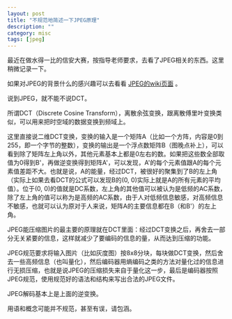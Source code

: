 ```yaml
---
layout: post
title: "不规范地简述一下JPEG原理"
description: ""
category: misc
tags: [jpeg]
---
```


最近在做水得一比的信安大赛，按指导老师要求，去看了JPEG相关的东西。这里稍微记录一下。

如果对JPEG的背景什么的感兴趣可以去看看 [JPEG的wiki页面](http://en.wikipedia.org/wiki/JPEG ) 。

说到JPEG，就不能不说DCT。

所谓DCT（Discrete Cosine Transform），离散余弦变换，跟离散傅里叶变换类似，可以用来把时空域的数据变换到频域上。

这里直接说二维DCT变换，变换的输入是一个矩阵A（比如一个方阵，内容是0到255，即一个字节的整数），变换的输出是一个浮点数矩阵B（图晚点补上），可以看到除了矩阵左上角以外，其他元素基本上都是0左右的数。如果把这些数全部取值为0得到B'，再做逆变换得到矩阵A'，可以发现，A'的每个元素值跟A的每个元素值差距不大。也就是说，A的能量，经过DCT，被很好的聚集到了B的左上角（实际上如果去看DCT的公式可以发现B的(0, 0)实际上就是A的所有元素的平均值）。位于(0, 0)的值就是DC系数，左上角的其他值可以被认为是低频的AC系数，除了左上角的值可以称为是高频的AC系数，由于人对低频信息敏感，对高频信息不敏感，也就可以认为原对于人来说，矩阵A的主要信息都在B（和B'）的左上角。

JPEG能压缩图片的最主要的原理就在DCT里面：经过DCT变换之后，再舍去一部分无关紧要的信息，这样就减少了要编码的信息的量，从而达到压缩的功能。

JPEG规范要求将输入图片（比如灰度图）按8x8分块，每块做DCT变换，然后舍去一些高频信息（也叫量化），然后编码器用熵编码之类的方法对量化过的信息进行无损压缩，也就是说JPEG的压缩损失来自于量化这一步，最后是编码器按照JPEG规范，使用规范好的语法和结构来写出合法的JPEG文件。

JPEG解码基本上是上面的逆变换。

用语和概念可能并不规范，甚至有误，请包涵。

